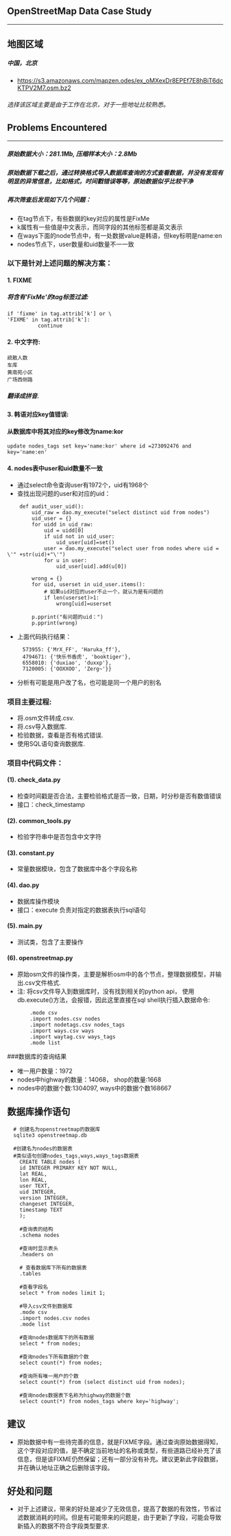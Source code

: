 ## OpenStreetMap Data Case Study   

---

## 地图区域
##### 中国，北京
* https://s3.amazonaws.com/mapzen.odes/ex_oMXexDr8EPEf7E8hBiT6dcKTPV2M7.osm.bz2

###### 选择该区域主要是由于工作在北京，对于一些地址比较熟悉。
## Problems Encountered

---
##### 原始数据大小：281.1Mb, 压缩样本大小：2.8Mb
##### 原始数据下载之后，通过转换格式导入数据库查询的方式查看数据，并没有发现有明显的异常信息，比如格式，时间戳错误等等，原始数据似乎比较干净
##### 再次筛查后发现如下几个问题：
* 在tag节点下，有些数据的key对应的属性是FixMe
* k属性有一些值是中文表示，而同字段的其他标签都是英文表示
* 在ways下面的node节点中，有一处数据value是韩语，但key标明是name:en
* nodes节点下，user数量和uid数量不一一致

### 以下是针对上述问题的解决方案：
#### 1. FIXME
##### 将含有'FixMe'的tag标签过滤:
```
if 'fixme' in tag.attrib['k'] or \
'FIXME' in tag.attrib['k']:
          continue
```
#### 2. 中文字符:
```
疏散人数
车库
黄南苑小区
广场西侧路
```
##### 翻译成拼音.

#### 3. 韩语对应key值错误:

#### 从数据库中将其对应的key修改为name:kor
```
update nodes_tags set key='name:kor' where id =273092476 and key='name:en'
```
#### 4. nodes表中user和uid数量不一致
* 通过select命令查询user有1972个，uid有1968个
* 查找出现问题的user和对应的uid：
```
    def audit_user_uid():
        uid_raw = dao.my_execute("select distinct uid from nodes")
        uid_user = {}
        for uidd in uid_raw:
            uid = uidd[0]
            if uid not in uid_user:
                uid_user[uid]=set()
            user = dao.my_execute("select user from nodes where uid = \'" +str(uid)+"\'")
            for u in user:
                uid_user[uid].add(u[0])

        wrong = {}
        for uid, userset in uid_user.items():
            # 如果uid对应的user不止一个，就认为是有问题的
            if len(userset)>1:
                wrong[uid]=userset

        p.pprint("有问题的uid：")
        p.pprint(wrong)
```
* 上面代码执行结果：
```
     573955: {'MrX_FF', 'Haruka_ff'},
     4794671: {'快乐书香虎', 'booktiger'},
     6558010: {'duxiao', 'duxxp'},
     7120005: {'OOXXOO', 'Zerg~'}}
```
* 分析有可能是用户改了名，也可能是同一个用户的别名

###  项目主要过程:
* 将.osm文件转成.csv.
* 将.csv导入数据库.
* 检验数据，查看是否有格式错误.
* 使用SQL语句查询数据库.

### 项目中代码文件：
#### (1). check_data.py
* 检查时间戳是否合法，主要检验格式是否一致，日期，时分秒是否有数值错误
* 接口：check_timestamp

#### (2). common_tools.py
* 检验字符串中是否包含中文字符

#### (3). constant.py
* 常量数据模块，包含了数据库中各个字段名称

#### (4). dao.py
* 数据库操作模块
* 接口：execute 负责对指定的数据表执行sql语句

#### (5). main.py
* 测试类，包含了主要操作

#### (6). openstreetmap.py
* 原始osm文件的操作类，主要是解析osm中的各个节点，整理数据模型，并输出.csv文件格式.
* 注: 将csv文件导入到数据库时，没有找到相关的python api， 使用db.execute()方法，会报错，因此这里直接在sql shell执行插入数据命令:
    ```
        .mode csv
        .import nodes.csv nodes
        .import nodetags.csv nodes_tags
        .import ways.csv ways
        .import waytag.csv ways_tags
        .mode list
    ```

###数据库的查询结果
* 唯一用户数量：1972
* nodes中highway的数量：14068， shop的数量:1668
* nodes中的数据个数:1304097, ways中的数据个数168667


## 数据库操作语句

```
  # 创建名为openstreetmap的数据库
  sqlite3 openstreetmap.db

  #创建名为nodes的数据表
  #类似语句创建nodes_tags,ways,ways_tags数据表
    CREATE TABLE nodes (
    id INTEGER PRIMARY KEY NOT NULL,
    lat REAL,
    lon REAL,
    user TEXT,
    uid INTEGER,
    version INTEGER,
    changeset INTEGER,
    timestamp TEXT
    );

    #查询表的结构
    .schema nodes

    #查询时显示表头
    .headers on

    # 查看数据库下所有的数据表
    .tables

    #查看字段名
    select * from nodes limit 1;

    #导入csv文件到数据库
    .mode csv
    .import nodes.csv nodes
    .mode list

    #查询nodes数据库下的所有数据
    select * from nodes;

    #查询nodes下所有数据的个数
    select count(*) from nodes;

    #查询所有唯一用户的个数
    select count(*) from (select distinct uid from nodes);

    #查询nodes数据表下名称为highway的数据个数
    select count(*) from nodes_tags where key='highway';
```

## 建议
* 原始数据中有一些待完善的信息，就是FIXME字段。通过查询原始数据得知，这个字段对应的值，是不确定当前地址的名称或类型，有些道路已经补充了该信息，但是该FIXME仍然保留；还有一部分没有补充。建议更新此字段数据，并在确认地址正确之后删除该字段。

## 好处和问题
* 对于上述建议，带来的好处是减少了无效信息，提高了数据的有效性，节省过滤数据消耗的时间。但是有可能带来的问题是，由于更新了字段，可能会导致新插入的数据不符合字段类型要求.
